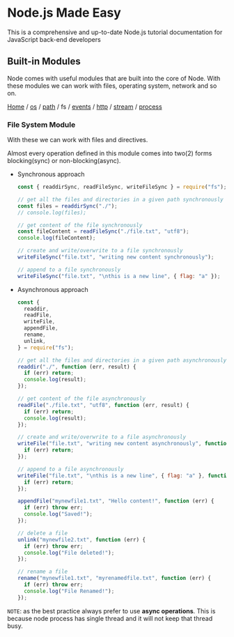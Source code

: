 # Node.js Made Easy

This is a comprehensive and up-to-date Node.js tutorial documentation for JavaScript back-end developers

## Built-in Modules

Node comes with useful modules that are built into the core of Node. With these modules we can work with files, operating system, network and so on.

[Home](../README.md) / [os](./os.md) / [path](./path.md) / fs / [events](./events.md) / [http](./http.md) / [stream](./stream.md) / [process](./process.md)

### File System Module

With these we can work with files and directives.

Almost every operation defined in this module comes into two(2) forms blocking(sync) or non-blocking(async).

- Synchronous approach

  ```js
  const { readdirSync, readFileSync, writeFileSync } = require("fs");

  // get all the files and directories in a given path synchronously
  const files = readdirSync("./");
  // console.log(files);

  // get content of the file synchronously
  const fileContent = readFileSync("./file.txt", "utf8");
  console.log(fileContent);

  // create and write/overwrite to a file synchronously
  writeFileSync("file.txt", "writing new content synchronously");

  // append to a file synchronously
  writeFileSync("file.txt", "\nthis is a new line", { flag: "a" });
  ```

- Asynchronous approach

  ```js
  const {
    readdir,
    readFile,
    writeFile,
    appendFile,
    rename,
    unlink,
  } = require("fs");

  // get all the files and directories in a given path asynchronously
  readdir("./", function (err, result) {
    if (err) return;
    console.log(result);
  });

  // get content of the file asynchronously
  readFile("./file.txt", "utf8", function (err, result) {
    if (err) return;
    console.log(result);
  });

  // create and write/overwrite to a file asynchronously
  writeFile("file.txt", "writing new content asynchronously", function (err) {
    if (err) return;
  });

  // append to a file asynchronously
  writeFile("file.txt", "\nthis is a new line", { flag: "a" }, function (err) {
    if (err) return;
  });

  appendFile("mynewfile1.txt", "Hello content!", function (err) {
    if (err) throw err;
    console.log("Saved!");
  });

  // delete a file
  unlink("mynewfile2.txt", function (err) {
    if (err) throw err;
    console.log("File deleted!");
  });

  // rename a file
  rename("mynewfile1.txt", "myrenamedfile.txt", function (err) {
    if (err) throw err;
    console.log("File Renamed!");
  });
  ```

`NOTE`: as the best practice always prefer to use **async operations**. This is because node process has single thread and it will not keep that thread busy.
